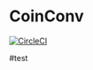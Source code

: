 # CoinConv
[![CircleCI](https://circleci.com/gh/simplifidev/client.svg?style=svg&circle-token=5aec2cb1855df9d8f062cbe8ea930a6cf4ff678c)](https://circleci.com/gh/simplifidev/client)

#test
